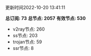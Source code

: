 更新时间2022-10-20 13:41:11

**总订阅: 73**
**总节点: 2057**
**有效节点: 530**
- v2ray节点: 260
- ss节点: 203
- trojan节点: 59
- ssr节点: 8
